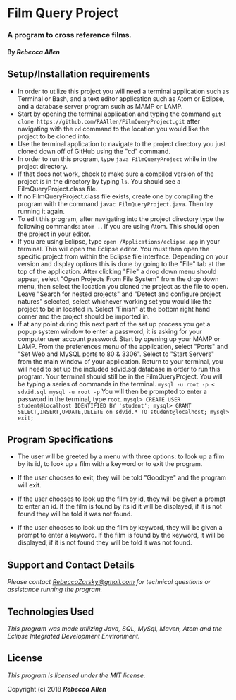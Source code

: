 # Film Query Project

### A program to cross reference films.

#### By _**Rebecca Allen**_

## Setup/Installation requirements

* In order to utilize this project you will need a terminal application such as Terminal or Bash, and a text editor application such as Atom or Eclipse, and a database server program such as MAMP or LAMP.
* Start by opening the terminal application and typing the command `git clone https://github.com/RAAllen/FilmQueryProject.git` after navigating with the `cd` command to the location you would like the project to be cloned into.
* Use the terminal application to navigate to the project directory you just cloned down off of GitHub using the "cd" command.
* In order to run this program, type `java FilmQueryProject` while in the project directory.
* If that does not work, check to make sure a compiled version of the project is in the directory by typing `ls`. You should see a FilmQueryProject.class file.
* If no FilmQueryProject.class file exists, create one by compiling the program with the command `javac FilmQueryProject.java`. Then try running it again.
* To edit this program, after navigating into the project directory type the following commands: `atom .`. If you are using Atom. This should open the project in your editor.
* If you are using Eclipse, type `open /Applications/eclipse.app` in your terminal. This will open the Eclipse editor. You must then open the specific project from within the Eclipse file interface. Depending on your version and display options this is done by going to the "File" tab at the top of the application. After clicking "File" a drop down menu should appear, select "Open Projects From File System" from the drop down menu, then select the location you cloned the project as the file to open. Leave "Search for nested projects" and "Detect and configure project natures" selected, select whichever working set you would like the project to be in located in. Select "Finish" at the bottom right hand corner and the project should be imported in.
* If at any point during this next part of the set up process you get a popup system window to enter a password, it is asking for your computer user account password. Start by opening up your MAMP or LAMP. From the preferences menu of the application, select "Ports" and "Set Web and MySQL ports to 80 & 3306". Select to "Start Servers" from the main window of your application. Return to your terminal, you will need to set up the included sdvid.sql database in order to run this program. Your terminal should still be in the FilmQueryProject. You will be typing a series of commands in the terminal. ```mysql -u root -p < sdvid.sql
mysql -u root -p``` You will then be prompted to enter a password in the terminal, type `root`. ```mysql> CREATE USER student@localhost IDENTIFIED BY 'student';
mysql> GRANT SELECT,INSERT,UPDATE,DELETE on sdvid.* TO student@localhost;
mysql> exit;```

## Program Specifications

* The user will be greeted by a menu with three options: to look up a film by its id, to look up a film with a keyword or to exit the program.

* If the user chooses to exit, they will be told "Goodbye" and the program will exit.

* If the user chooses to look up the film by id, they will be given a prompt to enter an id. If the film is found by its id it will be displayed, if it is not found they will be told it was not found.

* If the user chooses to look up the film by keyword, they will be given a prompt to enter a keyword. If the film is found by the keyword, it will be displayed, if it is not found they will be told it was not found.


## Support and Contact Details

_Please contact RebeccaZarsky@gmail.com for technical questions or assistance running the program._

## Technologies Used

_This program was made utilizing Java, SQL, MySql, Maven, Atom and the Eclipse Integrated Development Environment._

## License

_This program is licensed under the MIT license._

Copyright (c) 2018 **_Rebecca Allen_**
